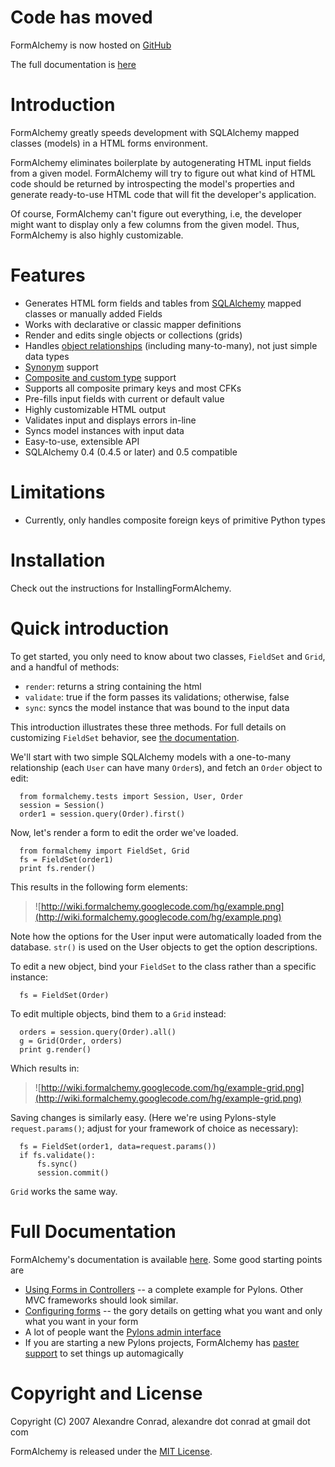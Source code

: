 # Code has moved #

FormAlchemy is now hosted on [GitHub](https://github.com/FormAlchemy)

The full documentation is [here](http://docs.formalchemy.org/)

# Introduction #

FormAlchemy greatly speeds development with SQLAlchemy mapped classes (models)
in a HTML forms environment.

FormAlchemy eliminates boilerplate by autogenerating HTML input
fields from a given model. FormAlchemy will try to figure out what
kind of HTML code should be returned by introspecting the model's
properties and generate ready-to-use HTML code that will fit the
developer's application.

Of course, FormAlchemy can't figure out everything,
i.e, the developer might want to display only a few columns from the given
model. Thus, FormAlchemy is also highly customizable.


# Features #

  * Generates HTML form fields and tables from [SQLAlchemy](http://www.sqlalchemy.org) mapped classes or manually added Fields
  * Works with declarative or classic mapper definitions
  * Render and edits single objects or collections (grids)
  * Handles [object relationships](http://www.sqlalchemy.org/docs/05/ormtutorial.html#datamapping_relation) (including many-to-many), not just simple data types
  * [Synonym](http://www.sqlalchemy.org/docs/05/mappers.html#advdatamapping_mapper_overriding) support
  * [Composite and custom type](http://www.sqlalchemy.org/docs/05/mappers.html#advdatamapping_mapper_composite) support
  * Supports all composite primary keys and most CFKs
  * Pre-fills input fields with current or default value
  * Highly customizable HTML output
  * Validates input and displays errors in-line
  * Syncs model instances with input data
  * Easy-to-use, extensible API
  * SQLAlchemy 0.4 (0.4.5 or later) and 0.5 compatible


# Limitations #

  * Currently, only handles composite foreign keys of primitive Python types


# Installation #

Check out the instructions for InstallingFormAlchemy.


# Quick introduction #

To get started, you only need to know about two classes, `FieldSet` and
`Grid`, and a handful of methods:

  * `render`: returns a string containing the html
  * `validate`: true if the form passes its validations; otherwise, false
  * `sync`: syncs the model instance that was bound to the input data

This introduction illustrates these three methods. For full details on
customizing `FieldSet` behavior, see [the documentation](http://docs.formalchemy.org).

We'll start with two simple SQLAlchemy models with a one-to-many relationship
(each `User` can have many `Order`s), and fetch an `Order` object to edit:

```
  from formalchemy.tests import Session, User, Order
  session = Session()
  order1 = session.query(Order).first()
```

Now, let's render a form to edit the order we've loaded.

```
  from formalchemy import FieldSet, Grid
  fs = FieldSet(order1)
  print fs.render()
```

This results in the following form elements:

> ![http://wiki.formalchemy.googlecode.com/hg/example.png](http://wiki.formalchemy.googlecode.com/hg/example.png)

Note how the options for the User input were automatically loaded from the
database.  `str()` is used on the User objects to get the option descriptions.

To edit a new object, bind your `FieldSet` to the class rather than a specific instance:

```
  fs = FieldSet(Order)
```

To edit multiple objects, bind them to a `Grid` instead:

```
  orders = session.query(Order).all()
  g = Grid(Order, orders)
  print g.render()
```

Which results in:

> ![http://wiki.formalchemy.googlecode.com/hg/example-grid.png](http://wiki.formalchemy.googlecode.com/hg/example-grid.png)

Saving changes is similarly easy.  (Here we're using Pylons-style `request.params()`;
adjust for your framework of choice as necessary):

```
  fs = FieldSet(order1, data=request.params())
  if fs.validate():
      fs.sync()
      session.commit()
```

`Grid` works the same way.


# Full Documentation #

FormAlchemy's documentation is available [here](http://docs.formalchemy.org).  Some good starting points are
  * [Using Forms in Controllers](http://docs.formalchemy.org/current/pylons_sample.html#using-forms-in-controllers) -- a complete example for Pylons.  Other MVC frameworks should look similar.
  * [Configuring forms](http://docs.formalchemy.org/current/forms.html#configuring-and-rendering-forms) -- the gory details on getting what you want and only what you want in your form
  * A lot of people want the [Pylons admin interface](http://docs.formalchemy.org/current/ext/pylons.html#administration-interface)
  * If you are starting a new Pylons projects, FormAlchemy has [paster support](http://docs.formalchemy.org/current/pylons_sample.html#bootstrap-your-project) to set things up automagically


# Copyright and License #

Copyright (C) 2007 Alexandre Conrad, alexandre dot conrad at gmail dot com

FormAlchemy is released under the
[MIT License](http://www.opensource.org/licenses/mit-license.php).